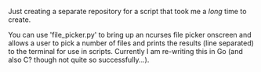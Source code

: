 Just creating a separate repository for a script that took me a *long* time to create.

You can use 'file_picker.py' to bring up an ncurses file picker onscreen and allows
a user to pick a number of files and prints the results (line separated) to the terminal
for use in scripts. Currently I am re-writing this in Go (and also C? though not quite
so successfully...).
